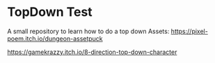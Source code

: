 # TopDown Test
 A small repository to learn how to do a top down
 Assets:
 https://pixel-poem.itch.io/dungeon-assetpuck
 
 https://gamekrazzy.itch.io/8-direction-top-down-character
 
